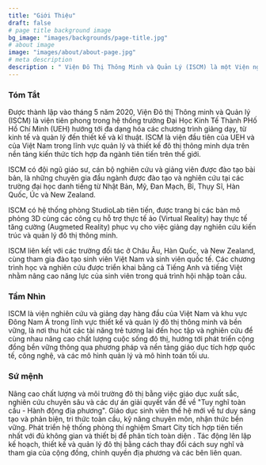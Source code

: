 ```yaml
---
title: "Giới Thiệu"
draft: false
# page title background image
bg_image: "images/backgrounds/page-title.jpg"
# about image
image: "images/about/about-page.jpg"
# meta description
description : " Viện Đô Thị Thông Minh và Quản Lý (ISCM) là một Viện nghiên cứu thuộc Trường Đại Học Kinh Tế Thành Phố Hồ Chí Minh (UEH). Nghiên cứu và giảng dạy của ISCM được xây dựng trên nền tảng tích hợp các ứng dụng công nghệ trong nhiều lĩnh vực như thiết kế đô thị, thiết kế cảnh quan, giao thông, quản lý cơ sở hạ tầng và các mô hình quản lý và toán tối ưu nhằm xây dựng và phát triển các đô thị thông minh, xanh, và bền vững."
---
```


### Tóm Tắt
Được thành lập vào tháng 5 năm 2020, Viện Đô thị Thông minh và Quản lý (ISCM) là viện tiên phong trong hệ thống trường Đại Học Kinh Tế Thành PHố Hồ Chí Minh (UEH) hướng tới đa dạng hóa các chương trình giảng dạy, từ kinh tế và quản lý đến thiết kế và kĩ thuật. ISCM là viện đầu tiên của UEH và của Việt Nam trong lĩnh vực quản lý và thiết kế đô thị thông minh dựa trên nền tảng kiến thức tích hợp đa ngành tiên tiến trên thế giới.

ISCM có đội ngũ giáo sư, cán bộ nghiên cứu và giảng viên được đào tạo bài bản, là những chuyên gia đầu ngành được đào tạo và nghiên cứu tại các trường đại học danh tiếng từ Nhật Bản, Mỹ, Đan Mạch, Bỉ, Thụy Sĩ, Hàn Quốc, Úc và New Zealand.

ISCM có hệ thống phòng StudioLab tiên tiến, được trang bị các bàn mô phỏng 3D cùng các công cụ hỗ trợ thực tế ảo (Virtual Reality) hay thực tế tăng cường (Augmeted Reality) phục vụ cho việc giảng dạy nghiên cứu kiến trúc và quản lý đô thị thông minh.

ISCM liên kết với các trường đối tác ở Châu Âu, Hàn Quốc, và New Zealand, cùng tham gia đào tạo sinh viên Việt Nam và sinh viên quốc tế. Các chương trình học và nghiên cứu được triển khai bằng cả Tiếng Anh và tiếng Việt nhằm nâng cao năng lực của sinh viên trong quá trình hội nhập toàn cầu.

### Tầm Nhìn

ISCM là viện nghiên cứu và giảng dạy hàng đầu của Việt Nam và khu vực Đông Nam Á trong lĩnh vực thiết kế và quản lý đô thị thông minh và bền vững, là nơi thu hút các tài năng trẻ tương lai đến học tập và nghiên cứu để cùng nhau nâng cao chất lượng cuộc sống đô thị, hướng tới phát triển cộng đồng bền vững thông qua phương pháp và nền tảng giáo dục tích hợp quốc tế, công nghệ, và các mô hình quản lý và mô hình toán tối ưu.

### Sứ mệnh

Nâng cao chất lượng và môi trường đô thị bằng việc giáo dục xuất sắc, nghiên cứu chuyên sâu và các dự án giải quyết vấn đề về "Tuy nghĩ toàn cầu - Hành động địa phương". Giáo dục sinh viên thế hệ mới về tư duy sáng tạo và phản biện, tri thức toàn cầu, kỹ năng chuyên môn, nhận thức bền vững. Phát triển hệ thống phòng thí nghiệm Smart City tích hợp tiên tiến nhất với đủ không gian và thiết bị để phân tích toàn diện . Tác động lên lập kế hoạch, thiết kế và quản lý đô thị bằng cách thay đổi cách suy nghĩ và tham gia của cộng đồng, chính quyền địa phương và các bên liên quan.
